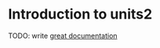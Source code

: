 # Introduction to units2

TODO: write [great documentation](http://jacobian.org/writing/what-to-write/)
